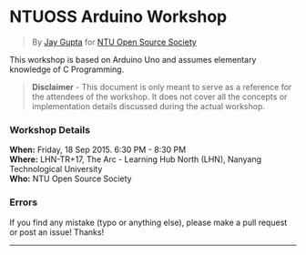 # NTUOSS Arduino Workshop
> By [Jay Gupta](https://github.com/guptajay) for [NTU Open Source Society](https://github.com/ntuoss)

This workshop is based on Arduino Uno and assumes elementary knowledge of C Programming.

> **Disclaimer** - This document is only meant to serve as a reference for the attendees of the workshop. It does not cover all the concepts or implementation details discussed during the actual workshop.

### Workshop Details
**When:** Friday, 18 Sep 2015. 6:30 PM - 8:30 PM  
**Where:** LHN-TR+17, The Arc - Learning Hub North (LHN), Nanyang Technological University  
**Who:** NTU Open Source Society  

### Errors
If you find any mistake (typo or anything else), please make a pull request or post an issue! Thanks!


***




